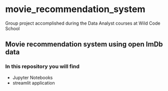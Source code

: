 # movie_recommendation_system
Group project accomplished during the Data Analyst courses at Wild Code School


## Movie recommendation system using open ImDb data

### In this repository you will find
- Jupyter Notebooks
- streamlit application
